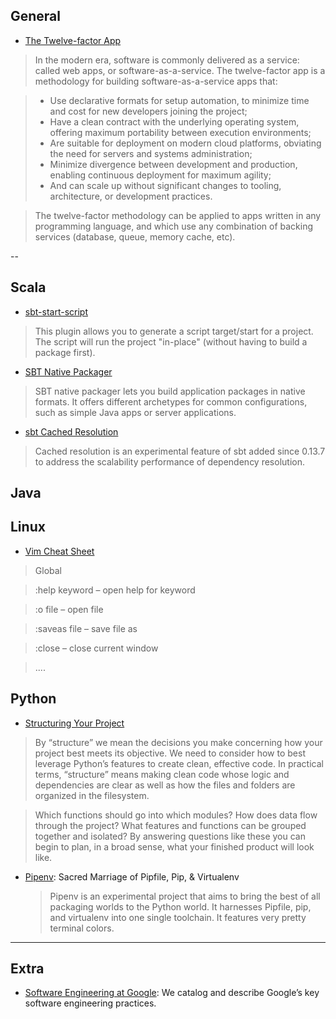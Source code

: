 ## General

 - [The Twelve-factor App](https://12factor.net/)
 
 >In the modern era, software is commonly delivered as a service: called web apps, or software-as-a-service. The twelve-factor app is a methodology for building software-as-a-service apps that:

 > - Use declarative formats for setup automation, to minimize time and cost for new developers joining the project;
 > - Have a clean contract with the underlying operating system, offering maximum portability between execution environments;
 > - Are suitable for deployment on modern cloud platforms, obviating the need for servers and systems administration;
 > - Minimize divergence between development and production, enabling continuous deployment for maximum agility;
 > - And can scale up without significant changes to tooling, architecture, or development practices.
 
 >The twelve-factor methodology can be applied to apps written in any programming language, and which use any combination of backing services (database, queue, memory cache, etc).



--

## Scala

 - [sbt-start-script](https://github.com/sbt/sbt-start-script)
 
 >This plugin allows you to generate a script target/start for a project. The script will run the project "in-place" (without having to build a package first).
 
 - [SBT Native Packager](https://github.com/sbt/sbt-native-packager)
 
 >SBT native packager lets you build application packages in native formats. It offers different archetypes for common configurations, such as simple Java apps or server applications.
 
 - [sbt Cached Resolution](http://www.scala-sbt.org/0.13/docs/Cached-Resolution.html)
 
 >Cached resolution is an experimental feature of sbt added since 0.13.7 to address the scalability performance of dependency resolution.

## Java

## Linux

 - [Vim Cheat Sheet](https://www.linuxtrainingacademy.com/vim-cheat-sheet/)
 
 >Global
 
 >:help keyword – open help for keyword
 
 >:o file – open file
 
 >:saveas file – save file as
 
 >:close – close current window
 
 >....

## Python

 - [Structuring Your Project](http://docs.python-guide.org/en/latest/writing/structure/)
 
 >By “structure” we mean the decisions you make concerning how your project best meets its objective. We need to consider how to best leverage Python’s features to create clean, effective code. In practical terms, “structure” means making clean code whose logic and dependencies are clear as well as how the files and folders are organized in the filesystem.

   >Which functions should go into which modules? How does data flow through the project? What features and functions can be grouped together and isolated? By answering questions like these you can begin to plan, in a broad sense, what your finished product will look like.

 - [Pipenv](http://docs.pipenv.org/en/latest/): Sacred Marriage of Pipfile, Pip, & Virtualenv
 
   > Pipenv is an experimental project that aims to bring the best of all packaging worlds to the Python world. It harnesses Pipfile, pip, and virtualenv into one single toolchain. It features very pretty terminal colors.


-----

## Extra

 - [Software Engineering at Google](https://arxiv.org/ftp/arxiv/papers/1702/1702.01715.pdf): We catalog and describe Google’s key software engineering practices.
